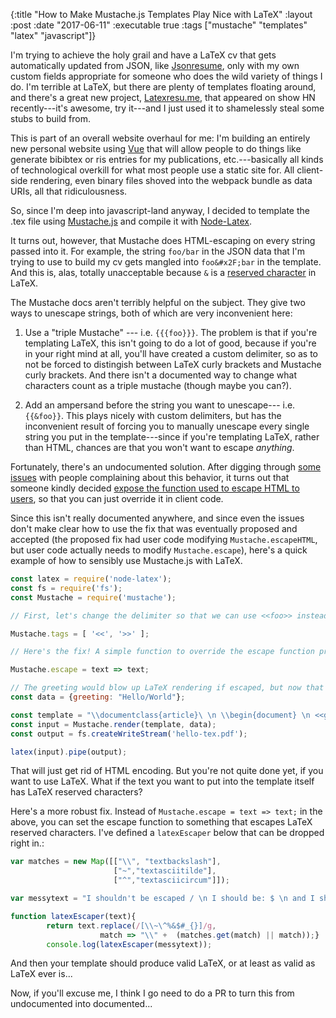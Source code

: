 {:title "How to Make Mustache.js Templates Play Nice with LaTeX"
 :layout :post
 :date "2017-06-11"
 :executable true
 :tags  ["mustache" "templates" "latex" "javascript"]}

I'm trying to achieve the holy grail and have a LaTeX cv that gets automatically updated from JSON, like [Jsonresume](https://jsonresume.org/), only with my own custom fields appropriate for someone who does the wild variety of things I do. I'm terrible at LaTeX, but there are plenty of templates floating around, and there's a great new project, [Latexresu.me](https://latexresu.me/), that appeared on show HN recently---it's awesome, try it---and I just used it to shamelessly steal some stubs to build from.

This is part of an overall website overhaul for me: I'm building an entirely new personal website using [Vue](https://vuejs.org) that will allow people to do things like generate bibibtex or ris entries for my publications, etc.---basically all kinds of technological overkill for what most people use a static site for. All client-side rendering, even binary files shoved into the webpack bundle as data URIs, all that ridiculousness. 

So, since I'm deep into javascript-land anyway, I decided to template the .tex file using [Mustache.js](https://www.npmjs.com/package/mustache) and compile it with [Node-Latex](https://www.npmjs.com/package/node-latex). 

It turns out, however, that Mustache does HTML-escaping on every string passed into it. For example, the string `foo/bar` in the JSON data that I'm trying to use to build my cv gets mangled into `foo&#x2F;bar` in the template. And this is, alas, totally unacceptable because `&` is a [reserved character](https://tex.stackexchange.com/questions/34580/escape-character-in-latex) in LaTeX.

The Mustache docs aren't terribly helpful on the subject. They give two ways to unescape strings, both of which are very inconvenient here: 

1.  Use a "triple Mustache" --- i.e. `{{{foo}}}`.  The problem is that if you're templating LaTeX, this isn't going to do a lot of good, because if you're in your right mind at all, you'll have created a custom delimiter, so as to not be forced to distingish between LaTeX curly brackets and Mustache curly brackets.  And there isn't a documented way to change what characters count as a triple mustache (though maybe you can?).

2. Add an ampersand before the string you want to unescape--- i.e. `{{&foo}}`.  This plays nicely with custom delimiters, but has the inconvenient result of forcing you to manually unescape every single string you put in the template---since if you're templating LaTeX, rather than HTML, chances are that you won't want to escape *anything*.

Fortunately, there's an undocumented solution.  After digging through [some](https://github.com/janl/mustache.js/issues/244) [issues](https://github.com/janl/mustache.js/issues/307) with people complaining about this behavior, it turns out that someone kindly decided [expose the function used to escape HTML to users](https://github.com/janl/mustache.js/blob/master/mustache.js#L622), so that you can just override it in client code. 

Since this isn't really documented anywhere, and since even the issues don't make clear how to use the fix that was eventually proposed and accepted (the proposed fix had user code modifying `Mustache.escapeHTML`, but user code actually needs to modify `Mustache.escape`), here's a quick example of how to sensibly use Mustache.js with LaTeX.

```javascript
const latex = require('node-latex');
const fs = require('fs');
const Mustache = require('mustache');

// First, let's change the delimiter so that we can use <<foo>> instead of {{foo}} in LaTeX documents.

Mustache.tags = [ '<<', '>>' ];

// Here's the fix! A simple function to override the escape function provided by Mustache.

Mustache.escape = text => text;

// The greeting would blow up LaTeX rendering if escaped, but now that we've overridden the escape, it will work just fine.
const data = {greeting: "Hello/World"};

const template = "\\documentclass{article}\ \n \\begin{document} \n <<greeting>> \n \\end{document} ";
const input = Mustache.render(template, data);
const output = fs.createWriteStream('hello-tex.pdf');

latex(input).pipe(output);
```

That will just get rid of HTML encoding.  But you're not quite done yet, if you want to use LaTeX.  What if the text you want to put into the template itself has LaTeX reserved characters?

Here's a more robust fix.  Instead of `Mustache.escape = text => text;` in the above, you can set the escape function to something that escapes LaTeX reserved characters. I've defined a `latexEscaper` below that can be dropped right in.:

```javascript
var matches = new Map([["\\", "textbackslash"],
                       ["~","textasciitilde"],
	                   ["^","textasciicircum"]]);

var messytext = "I shouldn't be escaped / \n I should be: $ \n and I should be a special LaTeX command: ^"

function latexEscaper(text){
		return text.replace(/[\\~\^%&$#_{}]/g, 
                    match => "\\" +  (matches.get(match) || match));}
		console.log(latexEscaper(messytext));
```

And then your template should produce valid LaTeX, or at least as valid as LaTeX ever is...

Now, if you'll excuse me, I think I go need to do a PR to turn this from undocumented into documented...
